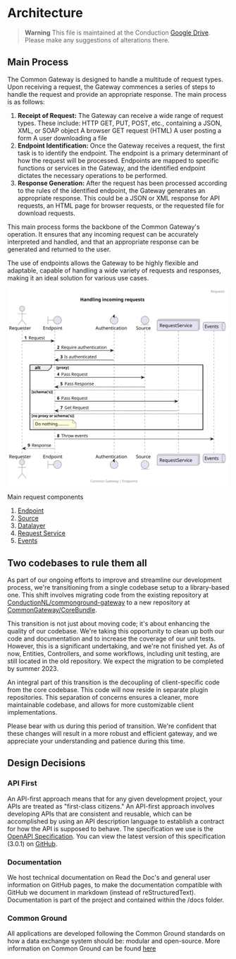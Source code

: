 # Architecture

> **Warning**
> This file is maintained at the Conduction [Google Drive](https://docs.google.com/document/d/1RkIn8-mVD2I2v0HDMiPuHvoeitpWvcp0EVZyeFZHAG8/edit). Please make any suggestions of alterations there.

## Main Process

The Common Gateway is designed to handle a multitude of request types. Upon receiving a request, the Gateway commences a series of steps to handle the request and provide an appropriate response. The main process is as follows:

1.  **Receipt of Request:** The Gateway can receive a wide range of request types. These include:
    HTTP GET, PUT, POST, etc., containing a JSON, XML, or SOAP object
    A browser GET request (HTML)
    A user posting a form
    A user downloading a file
2.  **Endpoint Identification:** Once the Gateway receives a request, the first task is to identify the endpoint. The endpoint is a primary determinant of how the request will be processed. Endpoints are mapped to specific functions or services in the Gateway, and the identified endpoint dictates the necessary operations to be performed.
3.  **Response Generation:** After the request has been processed according to the rules of the identified endpoint, the Gateway generates an appropriate response. This could be a JSON or XML response for API requests, an HTML page for browser requests, or the requested file for download requests.

This main process forms the backbone of the Common Gateway's operation. It ensures that any incoming request can be accurately interpreted and handled, and that an appropriate response can be generated and returned to the user.

The use of endpoints allows the Gateway to be highly flexible and adaptable, capable of handling a wide variety of requests and responses, making it an ideal solution for various use cases.

![](request.svg "Sequence Diagram of request handling")

Main request components

1.  [Endpoint](Endpoints.md)
2.  [Source](Sources.md)
3.  [Datalayer](Datalayer.md)
4.  [Request Service](../classes/services/RequestService.md)
5.  [Events](Events.md)

## Two codebases to rule them all

As part of our ongoing efforts to improve and streamline our development process, we're transitioning from a single codebase setup to a library-based one. This shift involves migrating code from the existing repository at [ConductionNL/commonground-gateway](https://github.com/ConductionNL/commonground-gateway) to a new repository at [CommonGateway/CoreBundle](https://github.com/CommonGateway/CoreBundle).

This transition is not just about moving code; it's about enhancing the quality of our codebase. We're taking this opportunity to clean up both our code and documentation and to increase the coverage of our unit tests. However, this is a significant undertaking, and we're not finished yet. As of now, Entities, Controllers, and some workflows, including unit testing, are still located in the old repository. We expect the migration to be completed by summer 2023.

An integral part of this transition is the decoupling of client-specific code from the core codebase. This code will now reside in separate plugin repositories. This separation of concerns ensures a cleaner, more maintainable codebase, and allows for more customizable client implementations.

Please bear with us during this period of transition. We're confident that these changes will result in a more robust and efficient gateway, and we appreciate your understanding and patience during this time.

## Design Decisions

### API First

An API-first approach means that for any given development project, your APIs are treated as "first-class citizens." An API-first approach involves developing APIs that are consistent and reusable, which can be accomplished by using an API description language to establish a contract for how the API is supposed to behave. The specification we use is the [OpenAPI Specification](https://github.com/OAI/OpenAPI-Specification). You can view the latest version of this specification (3.0.1) on [GitHub](https://github.com/OAI/OpenAPI-Specification/blob/master/versions/3.0.1.md).

### Documentation

We host technical documentation on Read the Doc's and general user information on GitHub pages, to make the documentation compatible with GitHub we document in markdown (instead of reStructuredText). Documentation is part of the project and contained within the /docs folder.

### Common Ground

All applications are developed following the Common Ground standards on how a data exchange system should be: modular and open-source. More information on Common Ground can be found [here](https://commonground.nl/)
